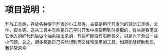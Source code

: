 
# 项目说明：
开放工具类，存放各种便于开发的小工具类，主要是用于开发时的辅助工具类，文件，脚本等。这些工具中有些是自己平时开发中需要用到时提取的，有些是看见其它地方的好代码后做个抽象搬出来的，有些可能没有实际意义，只是为了测试一些小问题，总之，很多都是自己突然想到而又经常使用的工具。如果能够帮助到您，我非常荣幸!
